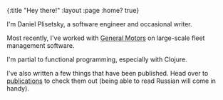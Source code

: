 {:title "Hey there!"
 :layout :page
 :home? true}
 
I'm Daniel Plisetsky, a software engineer and occasional writer. 

Most recently, I've worked with [General Motors][] on large-scale fleet management software.

I'm partial to functional programming, especially with Clojure.

I've also written a few things that have been published.
Head over to [publications][] to check them out (being able to read Russian will come in handy). 


[General Motors]: https://www.gm.com
[publications]: /publications
